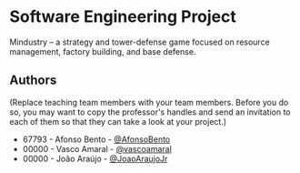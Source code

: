 # Software Engineering Project

Mindustry – a strategy and tower-defense game focused on resource management, factory building, and base defense.

## Authors
(Replace teaching team members with your team members. Before you do so, you may want to copy the professor's handles and send an invitation to each of them so that they can take a look at your project.)
- 67793 - Afonso Bento - [@AfonsoBento](https://github.com/avbento67793)
- 00000 - Vasco Amaral - [@vascoamaral](https://github.com/vascoamaral)
- 00000 - João Araújo - [@JoaoAraujoJr](https://github.com/JoaoAraujoJr)
